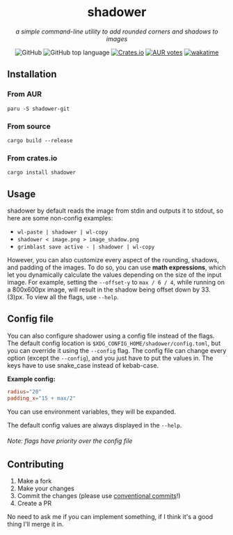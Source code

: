 <div align="center" width="100%">

# shadower

_a simple command-line utility to add rounded corners and shadows to images_

![GitHub](https://img.shields.io/github/license/n3oney/shadower)
![GitHub top language](https://img.shields.io/github/languages/top/n3oney/shadower?color=%23DEA584&logo=rust)
[![Crates.io](https://img.shields.io/crates/d/shadower?label=cargo%20downloads)](https://crates.io/crates/shadower)
[![AUR votes](https://img.shields.io/aur/votes/shadower-git?label=AUR%20votes)](https://aur.archlinux.org/packages/shadower-git)
[![wakatime](https://wakatime.com/badge/github/n3oney/shadower.svg)](https://wakatime.com/badge/github/n3oney/shadower)

</div>

## Installation

### From AUR

`paru -S shadower-git`

### From source

`cargo build --release`

### From crates.io

`cargo install shadower`

## Usage

shadower by default reads the image from stdin and outputs it to stdout, so here are some non-config examples:

- `wl-paste | shadower | wl-copy`
- `shadower < image.png > image_shadow.png`
- `grimblast save active - | shadower | wl-copy`

However, you can also customize every aspect of the rounding, shadows, and padding of the images.
To do so, you can use **math expressions**, which let you dynamically calculate the values depending on the size of the input image.
For example, setting the `--offset-y` to `max / 6 / 4`, while running on a 800x600px image, will result in the shadow being offset down by 33.(3)px.
To view all the flags, use `--help`.

## Config file

You can also configure shadower using a config file instead of the flags. The default config location is `$XDG_CONFIG_HOME/shadower/config.toml`, but you can override it using the `--config` flag.
The config file can change every option (except the `--config`), and you just have to put the values in.
The keys have to use snake_case instead of kebab-case.

**Example config:**

```toml
radius="20"
padding_x="15 + max/2"
```

You can use environment variables, they will be expanded.

The default config values are always displayed in the `--help`.

###### Note: flags have priority over the config file

## Contributing

1. Make a fork
2. Make your changes
3. Commit the changes (please use [conventional commits](https://www.conventionalcommits.org/en/v1.0.0/)!)
4. Create a PR

No need to ask me if you can implement something, if I think it's a good thing I'll merge it in.
